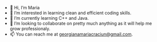 - 👋 Hi, I’m Maria
- 👀 I’m interested in learning clean and efficient coding skills.
- 🌱 I’m currently learning C++ and Java.
- 💞️ I’m looking to collaborate on pretty much anything as it will help me grow professionaly.
- 📫 You can reach me at georgianamariacraciun@gmail.com.
